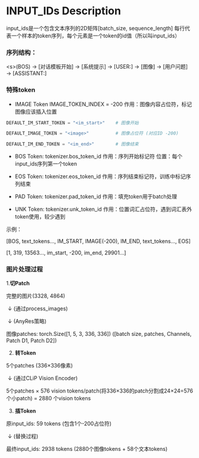 # INPUT_IDs Description

input_ids是一个包含文本序列的2D矩阵[batch_size, sequence_length]
每行代表一个样本的token序列，每个元素是一个token的id值（所以叫input_ids）

### 序列结构：

\<s\>(BOS) → \[对话模板开始\] → \[系统提示\] → \[USER:\] → \[图像\] → \[用户问题\] → \[ASSISTANT:\]

### 特殊token

- IMAGE Token
  IMAGE_TOKEN_INDEX = -200 
  作用：图像内容占位符，标记图像应该插入位置

```python
DEFAULT_IM_START_TOKEN = "<im_start>"    # 图像开始

DEFAULT_IMAGE_TOKEN = "<image>"          # 图像占位符 (对应ID -200)

DEFAULT_IM_END_TOKEN = "<im_end>"        # 图像结束
```

- BOS Token: 
  tokenizer.bos_token_id 
  作用：序列开始标记符
  位置：每个input_ids序列第一个token
- EOS Token: 
  tokenizer.eos_token_id 
  作用：序列结束标记符，训练中标记序列结束

- PAD Token:
  tokenizer.pad_token_id
  作用：填充token用于batch处理

- UNK Token:
  tokenizer.unk_token_id
  作用：位置词汇占位符，遇到词汇表外token使用，较少遇到

示例：

[BOS, text_tokens..., IM_START, IMAGE(-200), IM_END, text_tokens..., EOS]

[1,   319, 13563..., im_start,    -200,     im_end,   29901...]



### 图片处理过程

1.**切Patch**

完整的图片(3328, 4864)

​    ↓ (通过process_images)

​    ↓ (AnyRes策略)

图像patches: torch.Size([1, 5, 3, 336, 336]) ([batch size, patches, Channels, Patch D1, Patch D2])


2. **转Token**
   
5个patches (336×336像素) 

​    ↓ (通过CLiP Vision Encoder)

5个patches × 576 vision tokens/patch(将336×336的patch分割成24×24=576个小patch) = 2880 个vision tokens


3. **插Token**
   
原input_ids: 59 tokens (包含1个-200占位符)

​         ↓ (替换过程)

最终input_ids: 2938 tokens (2880个图像tokens + 58个文本tokens)
